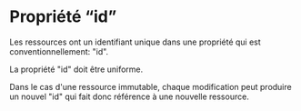 # Propriété “id”

Les ressources ont un identifiant unique dans une propriété qui est conventionnellement: "id".

La propriété "id" doit être uniforme.

Dans le cas d'une ressource immutable, chaque modification peut produire un nouvel "id" qui fait donc référence à une nouvelle ressource.



